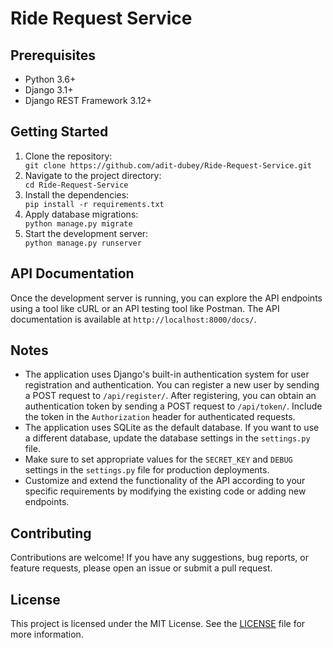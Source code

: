 <!DOCTYPE html>
<html>
<body>
  <h1>Ride Request Service</h1>
  
  <h2>Prerequisites</h2>
  <ul>
    <li>Python 3.6+</li>
    <li>Django 3.1+</li>
    <li>Django REST Framework 3.12+</li>
  </ul>
  
  <h2>Getting Started</h2>
  <ol>
    <li>Clone the repository:</li>
    <code>git clone https://github.com/adit-dubey/Ride-Request-Service.git</code>
    <li>Navigate to the project directory:</li>
    <code>cd Ride-Request-Service</code>
    <li>Install the dependencies:</li>
    <code>pip install -r requirements.txt</code>
    <li>Apply database migrations:</li>
    <code>python manage.py migrate</code>
    <li>Start the development server:</li>
    <code>python manage.py runserver</code>
  </ol>
  
  <h2>API Documentation</h2>
  <p>
    Once the development server is running, you can explore the API endpoints using a tool like cURL or an API testing tool like Postman. The API documentation is available at <code>http://localhost:8000/docs/</code>.
  </p>
  
  <h2>Notes</h2>
  <ul>
    <li>
      The application uses Django's built-in authentication system for user registration and authentication. You can register a new user by sending a POST request to <code>/api/register/</code>. After registering, you can obtain an authentication token by sending a POST request to <code>/api/token/</code>. Include the token in the <code>Authorization</code> header for authenticated requests.
    </li>
    <li>
      The application uses SQLite as the default database. If you want to use a different database, update the database settings in the <code>settings.py</code> file.
    </li>
    <li>
      Make sure to set appropriate values for the <code>SECRET_KEY</code> and <code>DEBUG</code> settings in the <code>settings.py</code> file for production deployments.
    </li>
    <li>
      Customize and extend the functionality of the API according to your specific requirements by modifying the existing code or adding new endpoints.
    </li>
  </ul>
  
  <h2>Contributing</h2>
  <p>
    Contributions are welcome! If you have any suggestions, bug reports, or feature requests, please open an issue or submit a pull request.
  </p>
  
  <h2>License</h2>
  <p>
    This project is licensed under the MIT License. See the <a href="LICENSE">LICENSE</a> file for more information.
  </p>
</body>
</html>
